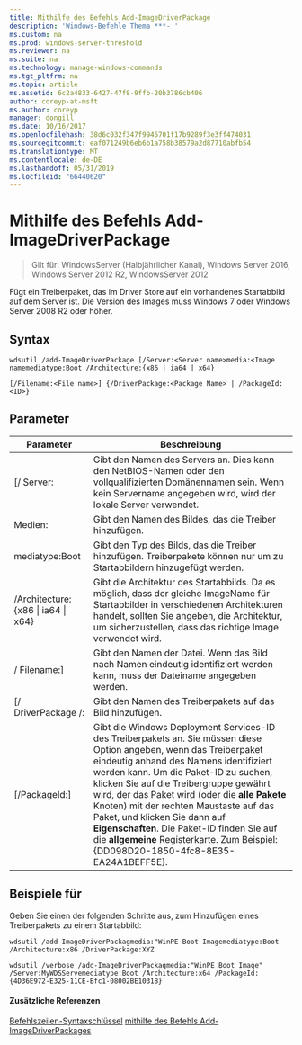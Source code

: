 ```yaml
---
title: Mithilfe des Befehls Add-ImageDriverPackage
description: 'Windows-Befehle Thema ***- '
ms.custom: na
ms.prod: windows-server-threshold
ms.reviewer: na
ms.suite: na
ms.technology: manage-windows-commands
ms.tgt_pltfrm: na
ms.topic: article
ms.assetid: 6c2a4833-6427-47f8-9ffb-20b3786cb406
author: coreyp-at-msft
ms.author: coreyp
manager: dongill
ms.date: 10/16/2017
ms.openlocfilehash: 38d6c032f347f9945701f17b9289f3e3ff474031
ms.sourcegitcommit: eaf071249b6eb6b1a758b38579a2d87710abfb54
ms.translationtype: MT
ms.contentlocale: de-DE
ms.lasthandoff: 05/31/2019
ms.locfileid: "66440620"
---
```

# <a name="using-the-add-imagedriverpackage-command"></a>Mithilfe des Befehls Add-ImageDriverPackage

>Gilt für: WindowsServer (Halbjährlicher Kanal), Windows Server 2016, Windows Server 2012 R2, WindowsServer 2012

Fügt ein Treiberpaket, das im Driver Store auf ein vorhandenes Startabbild auf dem Server ist. Die Version des Images muss Windows 7 oder Windows Server 2008 R2 oder höher.
## <a name="syntax"></a>Syntax
```
wdsutil /add-ImageDriverPackage [/Server:<Server name>media:<Image namemediatype:Boot /Architecture:{x86 | ia64 | x64} 
```
```
[/Filename:<File name>] {/DriverPackage:<Package Name> | /PackageId:<ID>}
```
## <a name="parameters"></a>Parameter

|                 Parameter                  |                                                                                                                                                                                                            Beschreibung                                                                                                                                                                                                             |
|--------------------------------------------|------------------------------------------------------------------------------------------------------------------------------------------------------------------------------------------------------------------------------------------------------------------------------------------------------------------------------------------------------------------------------------------------------------------------------------|
|           [/ Server:<Server name>           |                                                                                                                                               Gibt den Namen des Servers an. Dies kann den NetBIOS-Namen oder den vollqualifizierten Domänennamen sein. Wenn kein Servername angegeben wird, wird der lokale Server verwendet.                                                                                                                                                |
|             Medien:<Image name>             |                                                                                                                                                                                       Gibt den Namen des Bildes, das die Treiber hinzufügen.                                                                                                                                                                                        |
|               mediatype:Boot               |                                                                                                                                                                Gibt den Typ des Bilds, das die Treiber hinzufügen. Treiberpakete können nur um zu Startabbildern hinzugefügt werden.                                                                                                                                                                 |
| /Architecture:{x86 &#124; ia64 &#124; x64} |                                                                                                       Gibt die Architektur des Startabbilds. Da es möglich, dass der gleiche ImageName für Startabbilder in verschiedenen Architekturen handelt, sollten Sie angeben, die Architektur, um sicherzustellen, dass das richtige Image verwendet wird.                                                                                                        |
|           / Filename:<File name>]           |                                                                                                                                                        Gibt den Namen der Datei. Wenn das Bild nach Namen eindeutig identifiziert werden kann, muss der Dateiname angegeben werden.                                                                                                                                                        |
|           [/ DriverPackage /:<Name>           |                                                                                                                                                                                   Gibt den Namen des Treiberpakets auf das Bild hinzufügen.                                                                                                                                                                                    |
|             [/PackageId:<ID>]              | Gibt die Windows Deployment Services-ID des Treiberpakets an. Sie müssen diese Option angeben, wenn das Treiberpaket eindeutig anhand des Namens identifiziert werden kann. Um die Paket-ID zu suchen, klicken Sie auf die Treibergruppe gewährt wird, der das Paket wird (oder die **alle Pakete** Knoten) mit der rechten Maustaste auf das Paket, und klicken Sie dann auf **Eigenschaften**. Die Paket-ID finden Sie auf die **allgemeine** Registerkarte. Zum Beispiel: {DD098D20-1850-4fc8-8E35-EA24A1BEFF5E}. |

## <a name="BKMK_examples"></a>Beispiele für
Geben Sie einen der folgenden Schritte aus, zum Hinzufügen eines Treiberpakets zu einem Startabbild:
```
wdsutil /add-ImageDriverPackagmedia:"WinPE Boot Imagemediatype:Boot /Architecture:x86 /DriverPackage:XYZ
```
```
wdsutil /verbose /add-ImageDriverPackagmedia:"WinPE Boot Image" /Server:MyWDSServemediatype:Boot /Architecture:x64 /PackageId:{4D36E972-E325-11CE-Bfc1-08002BE10318}
```
#### <a name="additional-references"></a>Zusätzliche Referenzen
[Befehlszeilen-Syntaxschlüssel](command-line-syntax-key.md)
[mithilfe des Befehls Add-ImageDriverPackages](using-the-add-imagedriverpackages-command.md)
